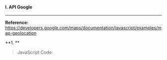 #### I. API Google
---
**Reference:** https://developers.google.com/maps/documentation/javascript/examples/map-geolocation

**1. **

>JavaScript Code:
```javascript

```
